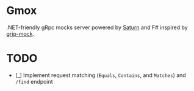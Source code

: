 # Gmox

.NET-friendly gRpc mocks server powered by [Saturn](https://saturnframework.org/) and F# inspired by [grip-mock](https://github.com/tokopedia/gripmock).

# TODO

* [_] Implement request matching (`Equals`, `Contains`, and `Matches`) and `/find` endpoint